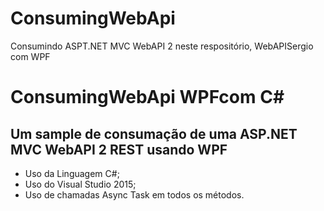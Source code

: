 # ConsumingWebApi
Consumindo ASPT.NET MVC WebAPI 2 neste respositório, WebAPISergio com WPF
# ConsumingWebApi WPFcom C# #

## Um sample de consumação de uma ASP.NET MVC WebAPI 2 REST usando WPF ##

* Uso da Linguagem C#;
* Uso do Visual Studio 2015; 
* Uso de chamadas Async Task em todos os métodos.

